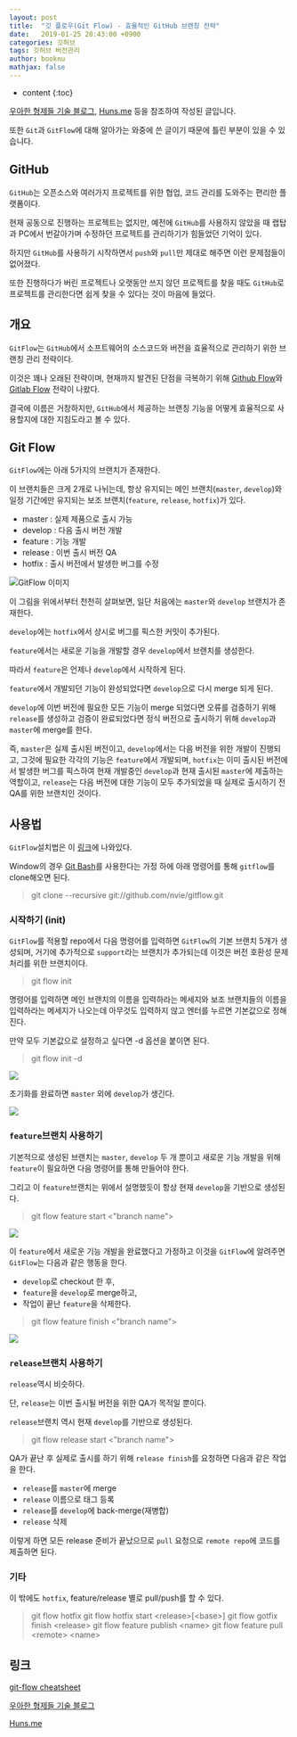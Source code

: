 ```yaml
---
layout: post
title:  "깃 플로우(Git Flow) - 효율적인 GitHub 브랜칭 전략"
date:   2019-01-25 20:43:00 +0900
categories: 깃허브
tags: 깃허브 버전관리
author: booknu
mathjax: false
---
```


* content
{:toc}

[우아한 형제들 기술 블로그](http://woowabros.github.io/experience/2017/10/30/baemin-mobile-git-branch-strategy.html), [Huns.me](http://huns.me/development/1131) 등을 참조하여 작성된 글입니다.

또한 `Git`과 `GitFlow`에 대해 알아가는 와중에 쓴 글이기 때문에 틀린 부분이 있을 수 있습니다.

## GitHub

`GitHub`는 오픈소스와 여러가지 프로젝트를 위한 협업, 코드 관리를 도와주는 편리한 플랫폼이다.

현재 공동으로 진행하는 프로젝트는 없지만, 예전에 `GitHub`를 사용하지 않았을 때 랩탑과 PC에서 번갈아가며 수정하던 프로젝트를 관리하기가 힘들었던 기억이 있다.

하지만 `GitHub`를 사용하기 시작하면서 `push`와 `pull`만 제대로 해주면 이런 문제점들이 없어졌다.

또한 진행하다가 버린 프로젝트나 오랫동안 쓰지 않던 프로젝트를 찾을 때도 `GitHub`로 프로젝트를 관리한다면 쉽게 찾을 수 있다는 것이 마음에 들었다.

## 개요

`GitFlow`는 `GitHub`에서 소프트웨어의 소스코드와 버전을 효율적으로 관리하기 위한 브랜칭 관리 전략이다.

이것은 꽤나 오래된 전략이며, 현재까지 발견된 단점을 극복하기 위해 [Github Flow](https://guides.github.com/introduction/flow/)와 [Gitlab Flow](https://about.gitlab.com/2014/09/29/gitlab-flow/) 전략이 나왔다.

결국에 이름은 거창하지만, `GitHub`에서 제공하는 브랜칭 기능을 어떻게 효율적으로 사용할지에 대한 지침도라고 볼 수 있다.

## Git Flow

`GitFlow`에는 아래 5가지의 브랜치가 존재한다.

이 브랜치들은 크게 2개로 나뉘는데, 항상 유지되는 메인 브랜치(`master`, `develop`)와 일정 기간에만 유지되는 보조 브랜치(`feature`, `release`, `hotfix`)가 있다.

- master : 실제 제품으로 출시 가능
- develop : 다음 출시 버전 개발
- feature : 기능 개발
- release : 이번 출시 버전 QA
- hotfix : 출시 버전에서 발생한 버그를 수정

![GitFlow 이미지]({{site.url}}/img/190125_GitFlow/git-flow_overall_graph.png)

이 그림을 위에서부터 천천히 살펴보면, 일단 처음에는 `master`와 `develop` 브랜치가 존재한다.

`develop`에는 `hotfix`에서 상시로 버그를 픽스한 커밋이 추가된다.

`feature`에서는 새로운 기능을 개발할 경우 `develop`에서 브랜치를 생성한다.

따라서 `feature`은 언제나 `develop`에서 시작하게 된다.

`feature`에서 개발되던 기능이 완성되었다면 `develop`으로 다시 merge 되게 된다.

`develop`에 이번 버전에 필요한 모든 기능이 merge 되었다면 오류를 검증하기 위해 `release`를 생성하고 검증이 완료되었다면 정식 버전으로 출시하기 위해 `develop`과 `master`에 merge를 한다.


즉, `master`은 실제 출시된 버전이고, `develop`에서는 다음 버전을 위한 개발이 진행되고, 그것에 필요한 각각의 기능은 `feature`에서 개발되며, `hotfix`는 이미 출시된 버전에서 발생한 버그를 픽스하여 현재 개발중인 `develop`과 현재 출시된 `master`에 제출하는 역할이고, `release`는 다음 버전에 대한 기능이 모두 추가되었을 때 실제로 출시하기 전 QA를 위한 브랜치인 것이다.

## 사용법

`GitFlow`설치법은 이 [링크](https://github.com/nvie/gitflow/wiki/Installation)에 나와있다.

Window의 경우 [Git Bash](https://git-scm.com/downloads)를 사용한다는 가정 하에 아래 명령어를 통해 `gitflow`를 clone해오면 된다.

> git clone --recursive git://github.com/nvie/gitflow.git

### 시작하기 (init)

`GitFlow`를 적용할 repo에서 다음 명령어를 입력하면 `GitFlow`의 기본 브랜치 5개가 생성되며, 거기에 추가적으로 `support`라는 브랜치가 추가되는데 이것은 버전 호환성 문제 처리를 위한 브랜치이다.

> git flow init

명령어를 입력하면 메인 브랜치의 이름을 입력하라는 메세지와 보조 브랜치들의 이름을 입력하라는 메세지가 나오는데 아무것도 입력하지 않고 엔터를 누르면 기본값으로 정해진다.

만약 모두 기본값으로 설정하고 싶다면 -d 옵션을 붙이면 된다.
> git flow init -d

![]({{site.url}}/img/190125_GitFlow/git-flow-init.png)

초기화를 완료하면 `master` 외에 `develop`가 생긴다.

![]({{site.url}}/img/190125_GitFlow/git-init-branch.png)

### `feature`브랜치 사용하기

기본적으로 생성된 브랜치는 `master`, `develop` 두 개 뿐이고 새로운 기능 개발을 위해 `feature`이 필요하면 다음 명령어를 통해 만들어야 한다.

그리고 이 `feature`브랜치는 위에서 설명했듯이 항상 현재 `develop`을 기반으로 생성된다.

> git flow feature start &lt;"branch name"&gt;

![]({{site.url}}/img/190125_GitFlow/git-create-feature.png)

이 `feature`에서 새로운 기능 개발을 완료했다고 가정하고 이것을 `GitFlow`에 알려주면 `GitFlow`는 다음과 같은 행동을 한다.

- `develop`로 checkout 한 후,
- `feature`을 `develop`로 merge하고,
- 작업이 끝난 `feature`을 삭제한다.

> git flow feature finish &lt;"branch name"&gt;

![]({{site.url}}/img/190125_GitFlow/git-create-feature.png)

### `release`브랜치 사용하기

`release`역시 비슷하다.

단, `release`는 이번 출시될 버전을 위한 QA가 목적일 뿐이다.

`release`브랜치 역시 현재 `develop`를 기반으로 생성된다.

> git flow release start &lt;"branch name"&gt;

QA가 끝난 후 실제로 출시를 하기 위해 `release finish`를 요청하면 다음과 같은 작업을 한다.

- `release`를 `master`에 merge
- `release` 이름으로 태그 등록
- `release`를 `develop`에 back-merge(재병합)
- `release` 삭제

이렇게 하면 모든 release 준비가 끝났으므로 `pull` 요청으로 `remote repo`에 코드를 제출하면 된다.

### 기타
이 밖에도 `hotfix`, feature/release 별로 pull/push를 할 수 있다.

> git flow hotfix
> git flow hotfix start &lt;release&gt;[&lt;base&gt;]
> git flow gotfix finish &lt;release&gt;
> git flow feature publish &lt;name&gt;
> git flow feature pull &lt;remote&gt; &lt;name&gt;

## 링크
[git-flow cheatsheet](https://danielkummer.github.io/git-flow-cheatsheet/index.ko_KR.html)

[우아한 형제들 기술 블로그](http://woowabros.github.io/experience/2017/10/30/baemin-mobile-git-branch-strategy.html)

[Huns.me](http://huns.me/development/1131)



